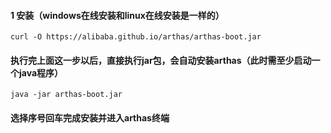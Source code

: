 #### 1 安装（windows在线安装和linux在线安装是一样的）
```
curl -O https://alibaba.github.io/arthas/arthas-boot.jar
```
#### 执行完上面这一步以后，直接执行jar包，会自动安装arthas（此时需至少启动一个java程序）
```
java -jar arthas-boot.jar
```
#### 选择序号回车完成安装并进入arthas终端
